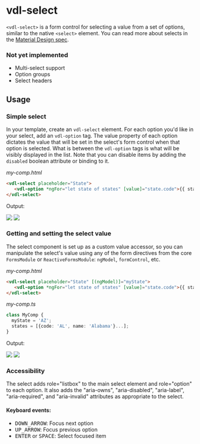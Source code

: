 # vdl-select

`<vdl-select>` is a form control for selecting a value from a set of options, similar to the native
`<select>` element. You can read more about selects in the 
[Material Design spec](https://material.google.com/components/menus.html).

### Not yet implemented

- Multi-select support
- Option groups
- Select headers

## Usage

### Simple select

In your template, create an `vdl-select` element. For each option you'd like in your select, add an 
`vdl-option` tag. The value property of each option dictates the value that will be set in the select's 
form control when that option is selected. What is between the `vdl-option` tags is what will be 
visibly displayed in the list. Note that you can disable items by adding the `disabled` boolean 
attribute or binding to it.

*my-comp.html*
```html
<vdl-select placeholder="State">
   <vdl-option *ngFor="let state of states" [value]="state.code">{{ state.name }}</vdl-option>
</vdl-select>
```

Output:

<img src="https://material.angularjs.org/material2_assets/select/basic-select-closed.png">
<img src="https://material.angularjs.org/material2_assets/select/basic-select-open.png">

### Getting and setting the select value

The select component is set up as a custom value accessor, so you can manipulate the select's value using 
any of the form directives from the core `FormsModule` or `ReactiveFormsModule`: `ngModel`, `formControl`, etc.

*my-comp.html*
```html
<vdl-select placeholder="State" [(ngModel)]="myState">
   <vdl-option *ngFor="let state of states" [value]="state.code">{{ state.name }}</vdl-option>
</vdl-select>
```

*my-comp.ts*
```ts
class MyComp {
  myState = 'AZ';
  states = [{code: 'AL', name: 'Alabama'}...];
}
```

Output:

<img src="https://material.angularjs.org/material2_assets/select/value-select-closed.png">
<img src="https://material.angularjs.org/material2_assets/select/value-select-open.png">

### Accessibility

The select adds role="listbox" to the main select element and role="option" to each option. It also adds the "aria-owns", "aria-disabled",
"aria-label", "aria-required", and "aria-invalid" attributes as appropriate to the select.

#### Keyboard events:
- <kbd>DOWN_ARROW</kbd>: Focus next option
- <kbd>UP_ARROW</kbd>: Focus previous option
- <kbd>ENTER</kbd> or <kbd>SPACE</kbd>: Select focused item
